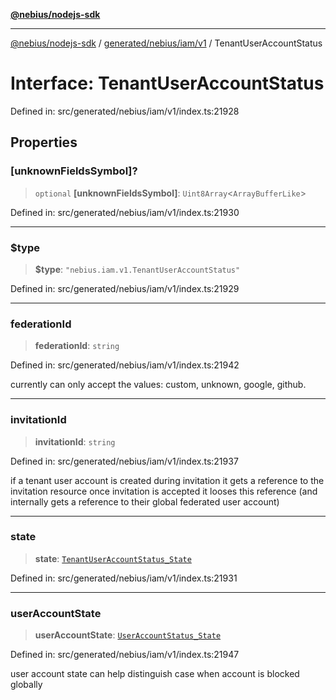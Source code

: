 [**@nebius/nodejs-sdk**](../../../../../README.md)

***

[@nebius/nodejs-sdk](../../../../../README.md) / [generated/nebius/iam/v1](../README.md) / TenantUserAccountStatus

# Interface: TenantUserAccountStatus

Defined in: src/generated/nebius/iam/v1/index.ts:21928

## Properties

### \[unknownFieldsSymbol\]?

> `optional` **\[unknownFieldsSymbol\]**: `Uint8Array`\<`ArrayBufferLike`\>

Defined in: src/generated/nebius/iam/v1/index.ts:21930

***

### $type

> **$type**: `"nebius.iam.v1.TenantUserAccountStatus"`

Defined in: src/generated/nebius/iam/v1/index.ts:21929

***

### federationId

> **federationId**: `string`

Defined in: src/generated/nebius/iam/v1/index.ts:21942

currently can only accept the values: custom, unknown, google, github.

***

### invitationId

> **invitationId**: `string`

Defined in: src/generated/nebius/iam/v1/index.ts:21937

if a tenant user account is created during invitation it gets a reference to the invitation resource
 once invitation is accepted it looses this reference (and internally gets a reference to their global federated user account)

***

### state

> **state**: [`TenantUserAccountStatus_State`](../type-aliases/TenantUserAccountStatus_State.md)

Defined in: src/generated/nebius/iam/v1/index.ts:21931

***

### userAccountState

> **userAccountState**: [`UserAccountStatus_State`](../type-aliases/UserAccountStatus_State.md)

Defined in: src/generated/nebius/iam/v1/index.ts:21947

user account state can help distinguish case when account is blocked globally
